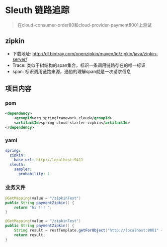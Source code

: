 # Sleuth 链路追踪

> 在cloud-consumer-order80和cloud-provider-payment8001上测试

## zipkin
- 下载地址: http://dl.bintray.com/openzipkin/maven/io/zipkin/java/zipkin-server/
- Trace: 类似于树结构的span集合，标识一条调用链路存在的唯一标识
- span: 标识调用链路来源，通俗的理解span就是一次请求信息

## 项目内容

### pom

```xml
<dependency>
    <groupId>org.springframework.cloud</groupId>
    <artifactId>spring-cloud-starter-zipkin</artifactId>
</dependency>
```
    
### yaml

```yaml
spring:
  zipkin:
    base-url: http://localhost:9411
  sleuth:
    sampler:
      probability: 1
```

### 业务文件

```java
@GetMapping(value = "/zipkinTest")
public String paymentZipkin() {
    return "hi !!! ";
}

@GetMapping(value = "/zipkinTest")
public String paymentZipkin() {
    String result = restTemplate.getForObject("http://localhost:8001" + "/payment/zipkinTest/", String.class);
    return result;
}
```